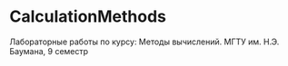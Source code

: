 # CalculationMethods
Лабораторные работы по курсу: Методы вычислений. МГТУ им. Н.Э. Баумана, 9 семестр
